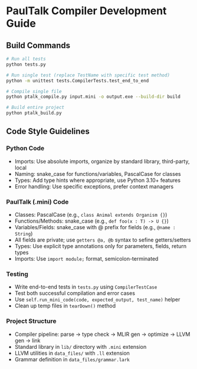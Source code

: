 # PaulTalk Compiler Development Guide

## Build Commands

```bash
# Run all tests
python tests.py

# Run single test (replace TestName with specific test method)
python -m unittest tests.CompilerTests.test_end_to_end

# Compile single file
python ptalk_compile.py input.mini -o output.exe --build-dir build

# Build entire project
python ptalk_build.py
```

## Code Style Guidelines

### Python Code
- Imports: Use absolute imports, organize by standard library, third-party, local
- Naming: snake_case for functions/variables, PascalCase for classes
- Types: Add type hints where appropriate, use Python 3.10+ features
- Error handling: Use specific exceptions, prefer context managers

### PaulTalk (.mini) Code
- Classes: PascalCase (e.g., `class Animal extends Organism {}`)
- Functions/Methods: snake_case (e.g., `def foo(x : T) -> U {}`)
- Variables/Fields: snake_case with @ prefix for fields (e.g., `@name : String`)
- All fields are private; use `getters @a, @b` syntax to sefine getters/setters
- Types: Use explicit type annotations only for parameters, fields, return types
- Imports: Use `import module;` format, semicolon-terminated

### Testing
- Write end-to-end tests in `tests.py` using `CompilerTestCase`
- Test both successful compilation and error cases
- Use `self.run_mini_code(code, expected_output, test_name)` helper
- Clean up temp files in `tearDown()` method

### Project Structure
- Compiler pipeline: parse → type check → MLIR gen → optimize → LLVM gen → link
- Standard library in `lib/` directory with `.mini` extension
- LLVM utilities in `data_files/` with `.ll` extension
- Grammar definition in `data_files/grammar.lark`